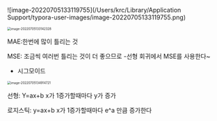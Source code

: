 ![image-20220705133119755](/Users/krc/Library/Application Support/typora-user-images/image-20220705133119755.png)



<img src="/Users/krc/Library/Application Support/typora-user-images/image-20220705133142328.png" alt="image-20220705133142328" style="zoom:50%;" />



MAE:한번에 많이 틀리는 것

MSE: 조금씩 여러번 틀리는 것이 더 좋으므로 -선형 회귀에서 MSE를 사용한다~



- 시그모이드

<img src="/Users/krc/Library/Application Support/typora-user-images/image-20220705134914721.png" alt="image-20220705134914721" style="zoom:50%;" />

선형: Y=ax+b x가 1증가할때마다 y가 증가

로지스틱: y=ax+b 	x가 1증가할때마다 e^a 만큼 증가한다



